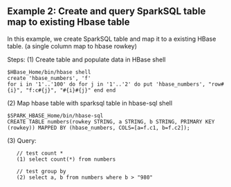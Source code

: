 ## Example 2: Create and query SparkSQL table map to existing Hbase table
In this example, we create SparkSQL table and map it to a existing HBase table. (a single column map to hbase rowkey)

Steps:
(1) Create table and populate data in HBase shell
```
$HBase_Home/bin/hbase shell
create 'hbase_numbers', 'f'
for i in '1'..'100' do for j in '1'..'2' do put 'hbase_numbers', "row#{i}", "f:c#{j}", "#{i}#{j}" end end
```   

(2) Map hbase table with sparksql table in hbase-sql shell
```
$SPARK_HBASE_Home/bin/hbase-sql
CREATE TABLE numbers(rowkey STRING, a STRING, b STRING, PRIMARY KEY (rowkey)) MAPPED BY (hbase_numbers, COLS=[a=f.c1, b=f.c2]);
```

(3) Query:
```
   // test count *
   (1) select count(*) from numbers

   // test group by
   (2) select a, b from numbers where b > "980"
```
